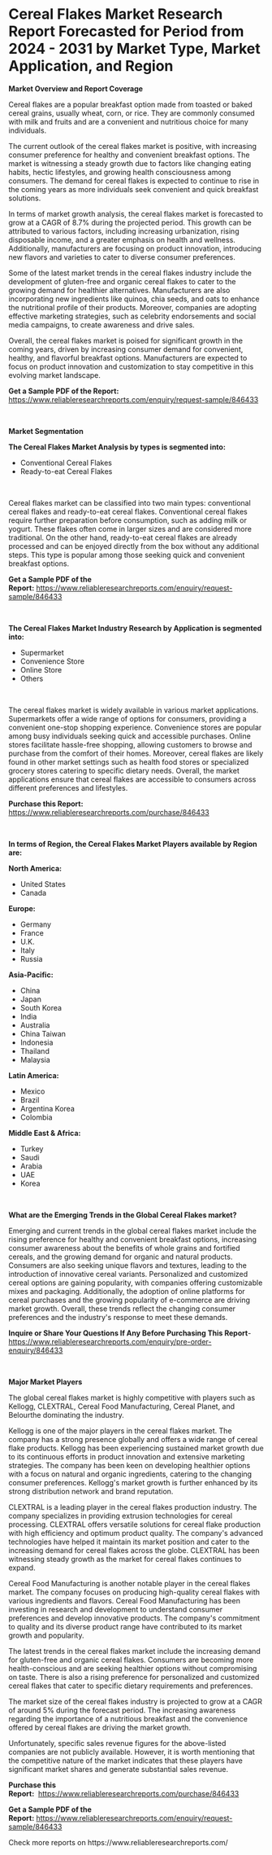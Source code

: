<p><h1>Cereal Flakes Market Research Report Forecasted for Period from 2024 -  2031 by Market Type, Market Application, and Region</h1></p><p><strong>Market Overview and Report Coverage</strong></p>
<p><p>Cereal flakes are a popular breakfast option made from toasted or baked cereal grains, usually wheat, corn, or rice. They are commonly consumed with milk and fruits and are a convenient and nutritious choice for many individuals.</p><p>The current outlook of the cereal flakes market is positive, with increasing consumer preference for healthy and convenient breakfast options. The market is witnessing a steady growth due to factors like changing eating habits, hectic lifestyles, and growing health consciousness among consumers. The demand for cereal flakes is expected to continue to rise in the coming years as more individuals seek convenient and quick breakfast solutions.</p><p>In terms of market growth analysis, the cereal flakes market is forecasted to grow at a CAGR of 8.7% during the projected period. This growth can be attributed to various factors, including increasing urbanization, rising disposable income, and a greater emphasis on health and wellness. Additionally, manufacturers are focusing on product innovation, introducing new flavors and varieties to cater to diverse consumer preferences.</p><p>Some of the latest market trends in the cereal flakes industry include the development of gluten-free and organic cereal flakes to cater to the growing demand for healthier alternatives. Manufacturers are also incorporating new ingredients like quinoa, chia seeds, and oats to enhance the nutritional profile of their products. Moreover, companies are adopting effective marketing strategies, such as celebrity endorsements and social media campaigns, to create awareness and drive sales.</p><p>Overall, the cereal flakes market is poised for significant growth in the coming years, driven by increasing consumer demand for convenient, healthy, and flavorful breakfast options. Manufacturers are expected to focus on product innovation and customization to stay competitive in this evolving market landscape.</p></p>
<p><strong>Get a Sample PDF of the Report:</strong> <a href="https://www.reliableresearchreports.com/enquiry/request-sample/846433">https://www.reliableresearchreports.com/enquiry/request-sample/846433</a></p>
<p>&nbsp;</p>
<p><strong>Market Segmentation</strong></p>
<p><strong>The Cereal Flakes Market Analysis by types is segmented into:</strong></p>
<p><ul><li>Conventional Cereal Flakes</li><li>Ready-to-eat Cereal Flakes</li></ul></p>
<p>&nbsp;</p>
<p><p>Cereal flakes market can be classified into two main types: conventional cereal flakes and ready-to-eat cereal flakes. Conventional cereal flakes require further preparation before consumption, such as adding milk or yogurt. These flakes often come in larger sizes and are considered more traditional. On the other hand, ready-to-eat cereal flakes are already processed and can be enjoyed directly from the box without any additional steps. This type is popular among those seeking quick and convenient breakfast options.</p></p>
<p><strong>Get a Sample PDF of the Report:</strong>&nbsp;<a href="https://www.reliableresearchreports.com/enquiry/request-sample/846433">https://www.reliableresearchreports.com/enquiry/request-sample/846433</a></p>
<p>&nbsp;</p>
<p><strong>The Cereal Flakes Market Industry Research by Application is segmented into:</strong></p>
<p><ul><li>Supermarket</li><li>Convenience Store</li><li>Online Store</li><li>Others</li></ul></p>
<p>&nbsp;</p>
<p><p>The cereal flakes market is widely available in various market applications. Supermarkets offer a wide range of options for consumers, providing a convenient one-stop shopping experience. Convenience stores are popular among busy individuals seeking quick and accessible purchases. Online stores facilitate hassle-free shopping, allowing customers to browse and purchase from the comfort of their homes. Moreover, cereal flakes are likely found in other market settings such as health food stores or specialized grocery stores catering to specific dietary needs. Overall, the market applications ensure that cereal flakes are accessible to consumers across different preferences and lifestyles.</p></p>
<p><strong>Purchase this Report:</strong>&nbsp; <a href="https://www.reliableresearchreports.com/purchase/846433">https://www.reliableresearchreports.com/purchase/846433</a></p>
<p>&nbsp;</p>
<p><strong>In terms of Region, the Cereal Flakes Market Players available by Region are:</strong></p>
<p>
    <p> <strong> North America: </strong>
        <ul>
            <li>United States</li>
            <li>Canada</li>
        </ul>
        </p> 
    <p> <strong> Europe: </strong>
        <ul>
            <li>Germany</li>
            <li>France</li>
            <li>U.K.</li>
            <li>Italy</li>
            <li>Russia</li>
        </ul>
        </p> 
    <p> <strong> Asia-Pacific: </strong>
        <ul>
            <li>China</li>
            <li>Japan</li>
            <li>South Korea</li>
            <li>India</li>
            <li>Australia</li>
            <li>China Taiwan</li>
            <li>Indonesia</li>
            <li>Thailand</li>
            <li>Malaysia</li>
        </ul>
        </p> 
    <p> <strong> Latin America: </strong>
        <ul>
            <li>Mexico</li>
            <li>Brazil</li>
            <li>Argentina Korea</li>
            <li>Colombia</li>
        </ul>
        </p> 
    <p> <strong> Middle East & Africa: </strong>
        <ul>
            <li>Turkey</li>
            <li>Saudi</li>
            <li>Arabia</li>
            <li>UAE</li>
            <li>Korea</li>
        </ul>
    </p>
    </p>
<p>&nbsp;</p>
<p><strong>What are the Emerging Trends in the Global Cereal Flakes market?</strong></p>
<p><p>Emerging and current trends in the global cereal flakes market include the rising preference for healthy and convenient breakfast options, increasing consumer awareness about the benefits of whole grains and fortified cereals, and the growing demand for organic and natural products. Consumers are also seeking unique flavors and textures, leading to the introduction of innovative cereal variants. Personalized and customized cereal options are gaining popularity, with companies offering customizable mixes and packaging. Additionally, the adoption of online platforms for cereal purchases and the growing popularity of e-commerce are driving market growth. Overall, these trends reflect the changing consumer preferences and the industry's response to meet these demands.</p></p>
<p><strong>Inquire or Share Your Questions If Any Before Purchasing This Report</strong>- <a href="https://www.reliableresearchreports.com/enquiry/pre-order-enquiry/846433">https://www.reliableresearchreports.com/enquiry/pre-order-enquiry/846433</a></p>
<p>&nbsp;</p>
<p><strong>Major Market Players</strong></p>
<p><p>The global cereal flakes market is highly competitive with players such as Kellogg, CLEXTRAL, Cereal Food Manufacturing, Cereal Planet, and Belourthe dominating the industry. </p><p>Kellogg is one of the major players in the cereal flakes market. The company has a strong presence globally and offers a wide range of cereal flake products. Kellogg has been experiencing sustained market growth due to its continuous efforts in product innovation and extensive marketing strategies. The company has been keen on developing healthier options with a focus on natural and organic ingredients, catering to the changing consumer preferences. Kellogg's market growth is further enhanced by its strong distribution network and brand reputation.</p><p>CLEXTRAL is a leading player in the cereal flakes production industry. The company specializes in providing extrusion technologies for cereal processing. CLEXTRAL offers versatile solutions for cereal flake production with high efficiency and optimum product quality. The company's advanced technologies have helped it maintain its market position and cater to the increasing demand for cereal flakes across the globe. CLEXTRAL has been witnessing steady growth as the market for cereal flakes continues to expand.</p><p>Cereal Food Manufacturing is another notable player in the cereal flakes market. The company focuses on producing high-quality cereal flakes with various ingredients and flavors. Cereal Food Manufacturing has been investing in research and development to understand consumer preferences and develop innovative products. The company's commitment to quality and its diverse product range have contributed to its market growth and popularity.</p><p>The latest trends in the cereal flakes market include the increasing demand for gluten-free and organic cereal flakes. Consumers are becoming more health-conscious and are seeking healthier options without compromising on taste. There is also a rising preference for personalized and customized cereal flakes that cater to specific dietary requirements and preferences.</p><p>The market size of the cereal flakes industry is projected to grow at a CAGR of around 5% during the forecast period. The increasing awareness regarding the importance of a nutritious breakfast and the convenience offered by cereal flakes are driving the market growth. </p><p>Unfortunately, specific sales revenue figures for the above-listed companies are not publicly available. However, it is worth mentioning that the competitive nature of the market indicates that these players have significant market shares and generate substantial sales revenue.</p></p>
<p><strong>Purchase this Report:</strong>&nbsp;&nbsp;<a href="https://www.reliableresearchreports.com/purchase/846433">https://www.reliableresearchreports.com/purchase/846433</a></p>
<p></p>
<p><strong>Get a Sample PDF of the Report:</strong>&nbsp;<a href="https://www.reliableresearchreports.com/enquiry/request-sample/846433">https://www.reliableresearchreports.com/enquiry/request-sample/846433</a></p>
<p>Check more reports on https://www.reliableresearchreports.com/</p>